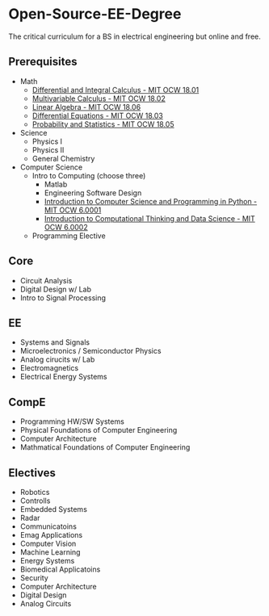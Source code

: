 # Open-Source-EE-Degree
The critical curriculum for a BS in electrical engineering but online and free. 

## Prerequisites
* Math
  * [Differential and Integral Calculus  - MIT OCW 18.01](https://ocw.mit.edu/courses/mathematics/18-01sc-single-variable-calculus-fall-2010/)
  * [Multivariable Calculus - MIT OCW 18.02](https://ocw.mit.edu/courses/mathematics/18-02sc-multivariable-calculus-fall-2010/)
  * [Linear Algebra - MIT OCW 18.06](https://ocw.mit.edu/courses/mathematics/18-06-linear-algebra-spring-2010/)
  * [Differential Equations - MIT OCW 18.03](https://ocw.mit.edu/courses/mathematics/18-03-differential-equations-spring-2010/)
  * [Probability and Statistics - MIT OCW 18.05](https://ocw.mit.edu/courses/mathematics/18-05-introduction-to-probability-and-statistics-spring-2014/)
* Science
  * Physics I
  * Physics II
  * General Chemistry
* Computer Science
  * Intro to Computing (choose three)
    * Matlab
    * Engineering Software Design
    * [Introduction to Computer Science and Programming in Python - MIT OCW 6.0001](https://ocw.mit.edu/courses/electrical-engineering-and-computer-science/6-0001-introduction-to-computer-science-and-programming-in-python-fall-2016/)
    * [Introduction to Computational Thinking and Data Science - MIT OCW 6.0002](https://ocw.mit.edu/courses/electrical-engineering-and-computer-science/6-0002-introduction-to-computational-thinking-and-data-science-fall-2016/)
  * Programming Elective
## Core
* Circuit Analysis
* Digital Design w/ Lab
* Intro to Signal Processing
## EE
* Systems and Signals
* Microelectronics / Semiconductor Physics
* Analog cirucits w/ Lab
* Electromagnetics
* Electrical Energy Systems
## CompE
* Programming HW/SW Systems
* Physical Foundations of Computer Engineering
* Computer Architecture
* Mathmatical Foundations of Computer Engineering 
## Electives
* Robotics
* Controlls
* Embedded Systems
* Radar
* Communicatoins
* Emag Applications
* Computer Vision
* Machine Learning
* Energy Systems
* Biomedical Applicatoins
* Security
* Computer Architecture
* Digital Design
* Analog Circuits
